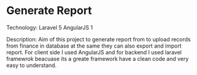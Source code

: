 # Generate Report
  Technology:
      Laravel 5 
      AngularJS 1
      
  Description:
   Aim of this project to generate report from to upload records from finance in database at the same they can
   also export and import report. For client side I used AngularJS and for backend I used laravel framewrok beacuase its a    greate framework have a clean code and very easy to understand. 

